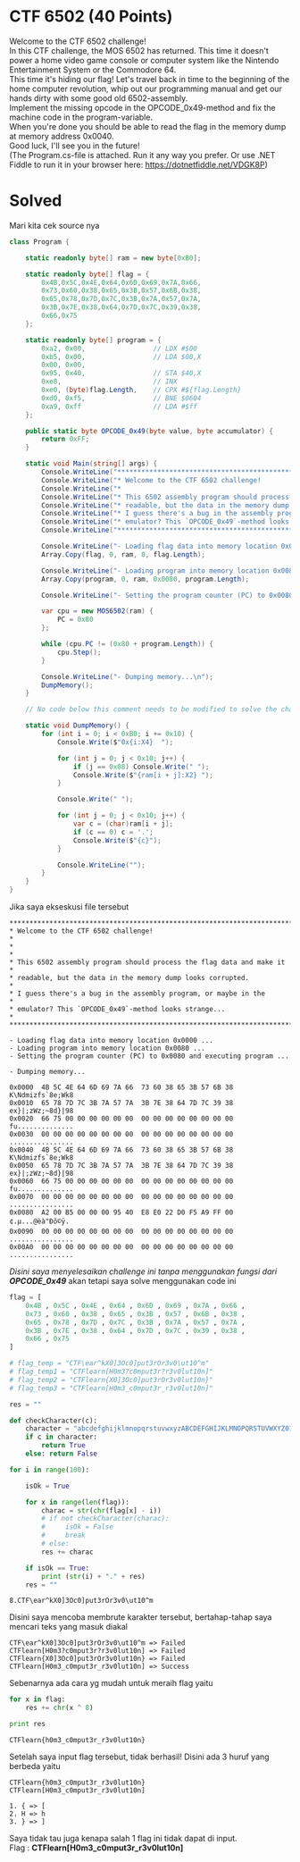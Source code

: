 # CTF 6502 (40 Points)
Welcome to the CTF 6502 challenge!<br>
In this CTF challenge, the MOS 6502 has returned. This time it doesn't power a home video game console or computer system like the Nintendo Entertainment System or the Commodore 64.
<br>
This time it's hiding our flag! Let's travel back in time to the beginning of the home computer revolution, whip out our programming manual and get our hands dirty with some good old 6502-assembly.
<br>
Implement the missing opcode in the OPCODE_0x49-method and fix the machine code in the program-variable.
<br>
When you're done you should be able to read the flag in the memory dump at memory address 0x0040.
<br>
Good luck, I'll see you in the future!
<br>
(The Program.cs-file is attached. Run it any way you prefer. Or use .NET Fiddle to run it in your browser here: https://dotnetfiddle.net/VDGK8P)
# Solved
Mari kita cek source nya
```csharp
class Program {

    static readonly byte[] ram = new byte[0xB0];

    static readonly byte[] flag = {
        0x4B,0x5C,0x4E,0x64,0x6D,0x69,0x7A,0x66,
        0x73,0x60,0x38,0x65,0x3B,0x57,0x6B,0x38,
        0x65,0x78,0x7D,0x7C,0x3B,0x7A,0x57,0x7A,
        0x3B,0x7E,0x38,0x64,0x7D,0x7C,0x39,0x38,
        0x66,0x75
    };

    static readonly byte[] program = {
        0xa2, 0x00,                 // LDX #$00
        0xb5, 0x00,                 // LDA $00,X
        0x00, 0x00,
        0x95, 0x40,                 // STA $40,X
        0xe8,                       // INX
        0xe0, (byte)flag.Length,    // CPX #${flag.Length}
        0xd0, 0xf5,                 // BNE $0604
        0xa9, 0xff                  // LDA #$ff
    };

    public static byte OPCODE_0x49(byte value, byte accumulator) {
        return 0xFF;
    }

    static void Main(string[] args) {
        Console.WriteLine("***********************************************************************");
        Console.WriteLine("* Welcome to the CTF 6502 challenge!                                  *");
        Console.WriteLine("*                                                                     *");
        Console.WriteLine("* This 6502 assembly program should process the flag data and make it *");
        Console.WriteLine("* readable, but the data in the memory dump looks corrupted.          *");
        Console.WriteLine("* I guess there's a bug in the assembly program, or maybe in the      *");
        Console.WriteLine("* emulator? This `OPCODE_0x49`-method looks strange...                *");
        Console.WriteLine("***********************************************************************\n");

        Console.WriteLine("- Loading flag data into memory location 0x0000 ...");
        Array.Copy(flag, 0, ram, 0, flag.Length);

        Console.WriteLine("- Loading program into memory location 0x0080 ...");
        Array.Copy(program, 0, ram, 0x0080, program.Length);

        Console.WriteLine("- Setting the program counter (PC) to 0x0080 and executing program ...\n");

        var cpu = new MOS6502(ram) {
            PC = 0x80
        };

        while (cpu.PC != (0x80 + program.Length)) {
            cpu.Step();
        }

        Console.WriteLine("- Dumping memory...\n");
        DumpMemory();
    }

    // No code below this comment needs to be modified to solve the challenge.

    static void DumpMemory() {
        for (int i = 0; i < 0xB0; i += 0x10) {
            Console.Write($"0x{i:X4}  ");

            for (int j = 0; j < 0x10; j++) {
                if (j == 0x08) Console.Write(" ");
                Console.Write($"{ram[i + j]:X2} ");
            }

            Console.Write(" ");

            for (int j = 0; j < 0x10; j++) {
                var c = (char)ram[i + j];
                if (c == 0) c = '.';
                Console.Write($"{c}");
            }

            Console.WriteLine("");
        }
    }
}
```
Jika saya ekseskusi file tersebut
```
***********************************************************************
* Welcome to the CTF 6502 challenge!                                  *
*                                                                     *
* This 6502 assembly program should process the flag data and make it *
* readable, but the data in the memory dump looks corrupted.          *
* I guess there's a bug in the assembly program, or maybe in the      *
* emulator? This `OPCODE_0x49`-method looks strange...                *
***********************************************************************

- Loading flag data into memory location 0x0000 ...
- Loading program into memory location 0x0080 ...
- Setting the program counter (PC) to 0x0080 and executing program ...

- Dumping memory...

0x0000  4B 5C 4E 64 6D 69 7A 66  73 60 38 65 3B 57 6B 38  K\Ndmizfs`8e;Wk8
0x0010  65 78 7D 7C 3B 7A 57 7A  3B 7E 38 64 7D 7C 39 38  ex}|;zWz;~8d}|98
0x0020  66 75 00 00 00 00 00 00  00 00 00 00 00 00 00 00  fu..............
0x0030  00 00 00 00 00 00 00 00  00 00 00 00 00 00 00 00  ................
0x0040  4B 5C 4E 64 6D 69 7A 66  73 60 38 65 3B 57 6B 38  K\Ndmizfs`8e;Wk8
0x0050  65 78 7D 7C 3B 7A 57 7A  3B 7E 38 64 7D 7C 39 38  ex}|;zWz;~8d}|98
0x0060  66 75 00 00 00 00 00 00  00 00 00 00 00 00 00 00  fu..............
0x0070  00 00 00 00 00 00 00 00  00 00 00 00 00 00 00 00  ................
0x0080  A2 00 B5 00 00 00 95 40  E8 E0 22 D0 F5 A9 FF 00  ¢.µ...@èà"Ðõ©ÿ.
0x0090  00 00 00 00 00 00 00 00  00 00 00 00 00 00 00 00  ................
0x00A0  00 00 00 00 00 00 00 00  00 00 00 00 00 00 00 00  ................
```
<i>Disini saya menyelesaikan challenge ini tanpa menggunakan fungsi dari <b>OPCODE_0x49</b></i> akan tetapi saya solve menggunakan code ini
```python
flag = [
	0x4B , 0x5C , 0x4E , 0x64 , 0x6D , 0x69 , 0x7A , 0x66 ,
	0x73 , 0x60 , 0x38 , 0x65 , 0x3B , 0x57 , 0x6B , 0x38 ,
	0x65 , 0x78 , 0x7D , 0x7C , 0x3B , 0x7A , 0x57 , 0x7A ,
	0x3B , 0x7E , 0x38 , 0x64 , 0x7D , 0x7C , 0x39 , 0x38 ,
	0x66 , 0x75
]

# flag_temp = "CTF\ear^kX0]3Oc0]put3rOr3v0\ut10^m"
# flag_temp1 = "CTFlearn[H0m3?c0mput3r?r3v0lut10n]"
# flag_temp2 = "CTFlearn{X0]3Oc0]put3rOr3v0lut10n}"
# flag_temp3 = "CTFlearn[H0m3_c0mput3r_r3v0lut10n]"

res = ""

def checkCharacter(c):
    character = "abcdefghijklmnopqrstuvwxyzABCDEFGHIJKLMNOPQRSTUVWXYZ0123456789_@{}()-"
    if c in character:
        return True
    else: return False

for i in range(100):

    isOk = True

    for x in range(len(flag)):
        charac = str(chr(flag[x] - i))
        # if not checkCharacter(charac):
        #     isOk = False
        #     break
        # else:
        res += charac

    if isOk == True:
        print (str(i) + "." + res)
    res = ""
```
```
8.CTF\ear^kX0]3Oc0]put3rOr3v0\ut10^m
```
Disini saya mencoba membrute karakter tersebut, bertahap-tahap saya mencari teks yang masuk diakal
```
CTF\ear^kX0]3Oc0]put3rOr3v0\ut10^m => Failed
CTFlearn[H0m3?c0mput3r?r3v0lut10n] => Failed
CTFlearn{X0]3Oc0]put3rOr3v0lut10n} => Failed
CTFlearn[H0m3_c0mput3r_r3v0lut10n] => Success
```
Sebenarnya ada cara yg mudah untuk meraih flag yaitu
```python
for x in flag:
    res += chr(x ^ 8)

print res
```
```
CTFlearn{h0m3_c0mput3r_r3v0lut10n}
```
Setelah saya input flag tersebut, tidak berhasil! Disini ada 3 huruf yang berbeda yaitu
```
CTFlearn{h0m3_c0mput3r_r3v0lut10n}
CTFlearn[H0m3_c0mput3r_r3v0lut10n]

1. { => [
2. H => h
3. } => ]
```
Saya tidak tau juga kenapa salah 1 flag ini tidak dapat di input. <br>
Flag : <b>CTFlearn[H0m3_c0mput3r_r3v0lut10n]</b>